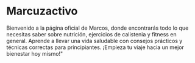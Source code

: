 # Marcuzactivo
Bienvenido a la página oficial de Marcos, donde encontrarás todo lo que necesitas saber sobre nutrición, ejercicios de calistenia y fitness en general. Aprende a llevar una vida saludable con consejos prácticos y técnicas correctas para principiantes. ¡Empieza tu viaje hacia un mejor bienestar hoy mismo!"
